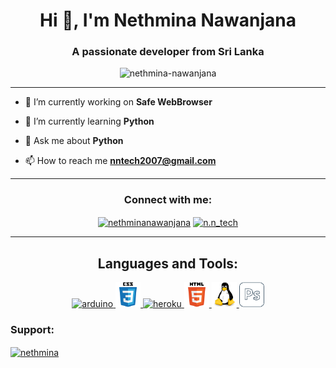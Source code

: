 
<h1 align="center">Hi 👋, I'm Nethmina Nawanjana</h1>
<h3 align="center">A passionate developer from Sri Lanka</h3>

<p align="center"> <img src="https://komarev.com/ghpvc/?username=nethmina-nawanjana&label=Profile%20views&color=0e75b6&style=flat" alt="nethmina-nawanjana" /> </p>

---


- 🔭 I’m currently working on **Safe WebBrowser**

- 🌱 I’m currently learning **Python**

- 💬 Ask me about **Python**

- 📫 How to reach me **nntech2007@gmail.com**
---
<h3 align="center">Connect with me:</h3>
<p align="center">
<a href="https://fb.com/nethminanawanjana" target="blank"><img align="center" src="https://raw.githubusercontent.com/rahuldkjain/github-profile-readme-generator/master/src/images/icons/Social/facebook.svg" alt="nethminanawanjana" height="50" width="60" /></a>
<a href="https://www.youtube.com/c/n.n_tech" target="blank"><img align="center" src="https://raw.githubusercontent.com/rahuldkjain/github-profile-readme-generator/master/src/images/icons/Social/youtube.svg" alt="n.n_tech" height="60" width="70" /></a>
</p>


---
<h2 align="center">Languages and Tools:</h2>
<p align="center"> <a href="https://www.arduino.cc/" target="_blank" rel="noreferrer"> <img src="https://cdn.worldvectorlogo.com/logos/arduino-1.svg" alt="arduino" width="40" height="40"/> </a> <a href="https://www.w3schools.com/css/" target="_blank" rel="noreferrer"> <img src="https://raw.githubusercontent.com/devicons/devicon/master/icons/css3/css3-original-wordmark.svg" alt="css3" width="40" height="40"/> </a> <a href="https://heroku.com" target="_blank" rel="noreferrer"> <img src="https://www.vectorlogo.zone/logos/heroku/heroku-icon.svg" alt="heroku" width="40" height="40"/> </a> <a href="https://www.w3.org/html/" target="_blank" rel="noreferrer"> <img src="https://raw.githubusercontent.com/devicons/devicon/master/icons/html5/html5-original-wordmark.svg" alt="html5" width="40" height="40"/> </a> <a href="https://www.linux.org/" target="_blank" rel="noreferrer"> <img src="https://raw.githubusercontent.com/devicons/devicon/master/icons/linux/linux-original.svg" alt="linux" width="40" height="40"/> </a> <a href="https://www.photoshop.com/en" target="_blank" rel="noreferrer"> <img src="https://raw.githubusercontent.com/devicons/devicon/master/icons/photoshop/photoshop-line.svg" alt="photoshop" width="40" height="40"/> </a> </p>

<h3 align="left"><b>Support:</b></h3>
<p><a href="https://www.buymeacoffee.com/nethmina"> <img align="center" src="https://cdn.buymeacoffee.com/buttons/v2/default-yellow.png" height="50" width="210" alt="nethmina" /></a></p><br><br>

